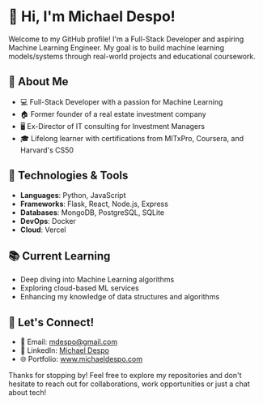 # 👋 Hi, I'm Michael Despo!

Welcome to my GitHub profile! I'm a Full-Stack Developer and aspiring Machine Learning Engineer. My goal is to build machine learning models/systems through real-world projects and educational coursework.

## 🚀 About Me
- 💻 Full-Stack Developer with a passion for Machine Learning
- 🏠 Former founder of a real estate investment company
- 🖥️ Ex-Director of IT consulting for Investment Managers
- 🎓 Lifelong learner with certifications from MITxPro, Coursera, and Harvard's CS50

## 🔧 Technologies & Tools
- **Languages**: Python, JavaScript
- **Frameworks**: Flask, React, Node.js, Express
- **Databases**: MongoDB, PostgreSQL, SQLite
- **DevOps**: Docker
- **Cloud**: Vercel

## 📚 Current Learning
- Deep diving into Machine Learning algorithms
- Exploring cloud-based ML services
- Enhancing my knowledge of data structures and algorithms

## 🤝 Let's Connect!
- 📧 Email: [mdespo@gmail.com](mailto:mdespo@gmail.com)
- 💼 LinkedIn: [Michael Despo](https://www.linkedin.com/in/michaeldespo/)
- 🌐 Portfolio: www.michaeldespo.com

Thanks for stopping by! Feel free to explore my repositories and don't hesitate to reach out for collaborations, work opportunities or just a chat about tech!
